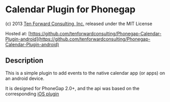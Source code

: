 # Calendar Plugin for Phonegap #
(c) 2013 [Ten Forward Consulting, Inc.](http://tenforwardconsulting.com) released under the MIT License

Hosted at: [https://github.com/tenforwardconsulting/Phonegap-Calendar-Plugin-android](https://github.com/tenforwardconsulting/Phonegap-Calendar-Plugin-android)


## Description ##
This is a simple plugin to add events to the native calendar app (or apps) on an android device. 

It is designed for PhoneGap 2.0+, and the api was based on the corresponding [iOS plugin](https://github.com/felixactv8/Phonegap-Calendar-Plugin-ios)

